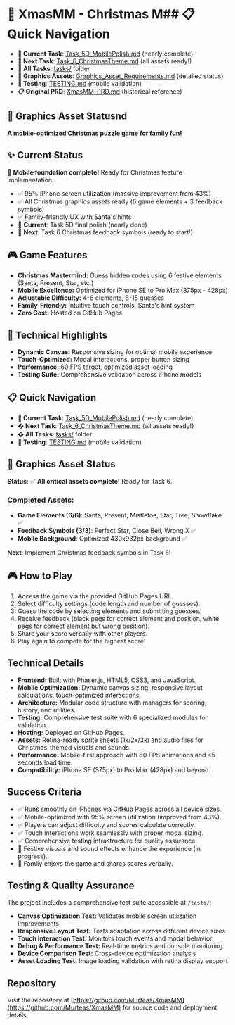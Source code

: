 # 🎄 XmasMM - Christmas M## 📋 Quick Navigation
- **🎯 Current Task**: [Task_5D_MobilePolish.md](tasks/Task_5D_MobilePolish.md) (nearly complete)
- **🚀 Next Task**: [Task_6_ChristmasTheme.md](tasks/Task_6_ChristmasTheme.md) (all assets ready!)
- **📁 All Tasks**: [tasks/](tasks/) folder
- **🎨 Graphics Assets**: [Graphics_Asset_Requirements.md](Graphics_Asset_Requirements.md) (detailed status)
- **🧪 Testing**: [TESTING.md](TESTING.md) (mobile validation)
- **📋 Original PRD**: [XmasMM_PRD.md](XmasMM_PRD.md) (historical reference)

## 🎨 Graphics Asset Statusnd

**A mobile-optimized Christmas puzzle game for family fun!**

## ✨ Current Status
🎉 **Mobile foundation complete!** Ready for Christmas feature implementation.
- ✅ 95% iPhone screen utilization (massive improvement from 43%)
- ✅ All Christmas graphics assets ready (6 game elements + 3 feedback symbols)
- ✅ Family-friendly UX with Santa's hints
- 🎯 **Current**: Task 5D final polish (nearly done)
- 🚀 **Next**: Task 6 Christmas feedback symbols (ready to start!)

## 🎮 Game Features
- **Christmas Mastermind:** Guess hidden codes using 6 festive elements (Santa, Present, Star, etc.)
- **Mobile Excellence:** Optimized for iPhone SE to Pro Max (375px - 428px)
- **Adjustable Difficulty:** 4-6 elements, 8-15 guesses
- **Family-Friendly:** Intuitive touch controls, Santa's hint system
- **Zero Cost:** Hosted on GitHub Pages

## 📱 Technical Highlights  
- **Dynamic Canvas:** Responsive sizing for optimal mobile experience
- **Touch-Optimized:** Modal interactions, proper button sizing
- **Performance:** 60 FPS target, optimized asset loading
- **Testing Suite:** Comprehensive validation across iPhone models

## 📋 Quick Navigation
- **🎯 Current Task**: [Task_5D_MobilePolish.md](tasks/Task_5D_MobilePolish.md) (nearly complete)
- **� Next Task**: [Task_6_ChristmasTheme.md](tasks/Task_6_ChristmasTheme.md) (all assets ready!)
- **� All Tasks**: [tasks/](tasks/) folder
- **🧪 Testing**: [TESTING.md](TESTING.md) (mobile validation)

## 🎨 Graphics Asset Status
**Status**: ✅ **All critical assets complete!** Ready for Task 6.

### Completed Assets:
- **Game Elements (6/6)**: Santa, Present, Mistletoe, Star, Tree, Snowflake ✅
- **Feedback Symbols (3/3)**: Perfect Star, Close Bell, Wrong X ✅
- **Mobile Background**: Optimized 430x932px background ✅

**Next**: Implement Christmas feedback symbols in Task 6!

## 🎮 How to Play
1. Access the game via the provided GitHub Pages URL.
2. Select difficulty settings (code length and number of guesses).
3. Guess the code by selecting elements and submitting guesses.
4. Receive feedback (black pegs for correct element and position, white pegs for correct element but wrong position).
5. Share your score verbally with other players.
6. Play again to compete for the highest score!

## Technical Details
- **Frontend:** Built with Phaser.js, HTML5, CSS3, and JavaScript.
- **Mobile Optimization:** Dynamic canvas sizing, responsive layout calculations, touch-optimized interactions.
- **Architecture:** Modular code structure with managers for scoring, history, and utilities.
- **Testing:** Comprehensive test suite with 6 specialized modules for validation.
- **Hosting:** Deployed on GitHub Pages.
- **Assets:** Retina-ready sprite sheets (1x/2x/3x) and audio files for Christmas-themed visuals and sounds.
- **Performance:** Mobile-first approach with 60 FPS animations and <5 seconds load time.
- **Compatibility:** iPhone SE (375px) to Pro Max (428px) and beyond.

## Success Criteria
- ✅ Runs smoothly on iPhones via GitHub Pages across all device sizes.
- ✅ Mobile-optimized with 95% screen utilization (improved from 43%).
- ✅ Players can adjust difficulty and scores calculate correctly.
- ✅ Touch interactions work seamlessly with proper modal sizing.
- ✅ Comprehensive testing infrastructure for quality assurance.
- 🔄 Festive visuals and sound effects enhance the experience (in progress).
- 🎯 Family enjoys the game and shares scores verbally.

## Testing & Quality Assurance
The project includes a comprehensive test suite accessible at `/tests/`:
- **Canvas Optimization Test:** Validates mobile screen utilization improvements
- **Responsive Layout Test:** Tests adaptation across different device sizes
- **Touch Interaction Test:** Monitors touch events and modal behavior
- **Debug & Performance Test:** Real-time metrics and console monitoring
- **Device Comparison Test:** Cross-device optimization analysis
- **Asset Loading Test:** Image loading validation with retina display support

## Repository
Visit the repository at [https://github.com/Murteas/XmasMM](https://github.com/Murteas/XmasMM) for source code and deployment details.
